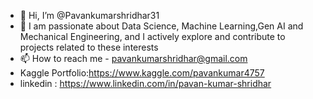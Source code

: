 - 👋 Hi, I’m @Pavankumarshridhar31
- 👀 I am passionate about Data Science, Machine Learning,Gen AI and Mechanical Engineering, and I actively explore and contribute to projects related to these interests
- 📫 How to reach me - pavankumarshridhar@gmail.com
- Kaggle Portfolio:https://www.kaggle.com/pavankumar4757
- linkedin : https://www.linkedin.com/in/pavan-kumar-shridhar
  


<!---
Pavankumarshridhar31/Pavankumarshridhar31 is a ✨ special ✨ repository because its `README.md` (this file) appears on your GitHub profile.
You can click the Preview link to take a look at your changes.
--->
